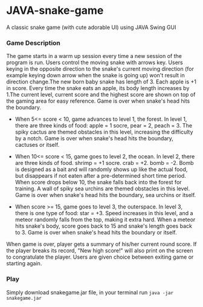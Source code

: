 # JAVA-snake-game
A classic snake game (with cute adorable UI) using JAVA Swing GUI

### Game Description

The game starts in a warm up session every time a new session of the program is run. Users control the moving snake with arrows key. Users keying in the opposite direction to the snake's current moving direction (for example keying down arrow when the snake is going up) won't result in direction change.The new born baby snake has length of 3. Each apple is +1 in score. Every time the snake eats an apple, its body length increases by 1.The current level, current score and the highest score are shown on top of the gaming area for easy reference.
Game is over when snake's head hits the boundary.

- When 5<= score < 10, game advances to level 1, the forest.
In level 1, there are three kinds of food: apple = 1 socre, pear = 2, peach = 3.
The spiky cactus are themed obstacles in this level, increasing the difficulty by a notch.
Game is over when snake's head hits the boundary, cactuses or itself.

- When 10<= score < 15, game goes to level 2, the ocean.
In level 2, there are three kinds of food. shrimp = +1 socre. crab = +2. bomb = -2.
Bomb is designed as a bait and will randomly shows up like the actual food, but disappears if not eaten after a pre-determined short time period.
When score drops below 10, the snake falls back into the forest for training.
A wall of spiky sea urchins are themed obstacles in this level.
Game is over when snake's head hits the boundary, sea urchins or itself.

- When score >= 15, game goes to level 3, the outerspace.
In level 3, there is one type of food: star = +3.
Speed increases in this level, and a meteor randomly falls from the top, making it extra hard.
When a meteor hits snake's body, score goes back to 15 and snake's length goes back to 3.
Game is over when snake's head hits the boundary or itself.

When game is over, player gets a summary of his/her current round score. If the player breaks its record, "New high score!" will also print on the screen to congratulate the player. Users are given choice between exiting game or starting again.

### Play
Simply download snakegame.jar file, in your terminal run ``` java -jar snakegame.jar ```

